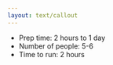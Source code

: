 ```yaml
---
layout: text/callout
---
```

- Prep time: 2 hours to 1 day
- Number of people: 5-6
- Time to run: 2 hours
